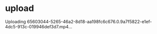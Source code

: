 # upload


Uploading 65603044-5265-46a2-8d18-aa198fc6c676.0.9a7f5822-e1ef-4dc5-913c-019946def3d7.mp4…

